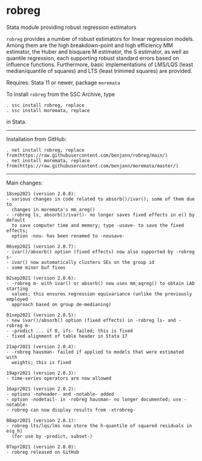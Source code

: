 # robreg
Stata module providing robust regression estimators

`robreg` provides a number of robust estimators for linear regression models.
Among them are the high breakdown-point and high efficiency MM estimator, the
Huber and bisquare M estimator, the S estimator, as well as quantile
regression, each supporting robust standard errors based on influence
functions. Furthermore, basic implementations of LMS/LQS (least median/quantile
of squares) and LTS (least trimmed squares) are provided.

Requires: Stata 11 or newer, package `moremata`

To install `robreg` from the SSC Archive, type

    . ssc install robreg, replace
    . ssc install moremata, replace

in Stata.

---

Installation from GitHub:

    . net install robreg, replace from(https://raw.githubusercontent.com/benjann/robreg/main/)
    . net install moremata, replace from(https://raw.githubusercontent.com/benjann/moremata/master/)

---

Main changes:

    18sep2021 (version 2.0.8):
    - various changes in code related to absorb()/ivar(); some of them due to
      changes in moremata's mm_areg()
    - -robreg ls, absorb()/ivar()- no longer saves fixed effects in e() by default
      to save computer time and memory; type -usave- to save the fixed effects;
      option -nou- has been renamed to -nousave-

    06sep2021 (version 2.0.7):
    - ivar()/absorb() option (fixed effects) now also supported by -robreg s-
    - ivar() now automatically clusters SEs on the group id
    - some minor buf fixes

    02sep2021 (version 2.0.6):
    - -robreg m- with ivar() or absorb() now uses mm_aqreg() to obtain LAD starting
      values; this ensures regression equivariance (unlike the previously employed
      approach based on group de-medianing)

    01sep2021 (version 2.0.5):
    - new ivar()/absorb() option (fixed effects) in -robreg ls- and -robreg m-
    - -predict ... if 0, ifs- failed; this is fixed
    - fixed alignment of table header in Stata 17

    21apr2021 (version 2.0.4):
    - -robreg hausman- failed if applied to models that were estimated with
      weights; this is fixed
    
    19apr2021 (version 2.0.3):
    - time-series operators are now allowed
    
    16apr2021 (version 2.0.2):
    - options -noheader- and -notable- added
    - option -nodetail- in -robreg hausman- no longer documented; use -notable-
    - robreg can now display results from -xtrobreg-
    
    08apr2021 (version 2.0.1):
    - robreg lts/lqs/lms now store the h-quantile of squared residuals in e(q_h)
      (for use by -predict, subset-)
    
    07apr2021 (version 2.0.0):
    - robreg released on GitHub
